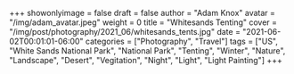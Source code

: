 +++
showonlyimage = false
draft = false
author = "Adam Knox"
avatar = "/img/adam_avatar.jpeg"
weight = 0
title = "Whitesands Tenting"
cover = "/img/post/photography/2021_06/whitesands_tents.jpg"
date = "2021-06-02T00:01:01-06:00"
categories = ["Photography", "Travel"]
tags = ["US", "White Sands National Park", "National Park", "Tenting", "Winter", "Nature", "Landscape", "Desert", "Vegitation", "Night", "Light", "Light Painting"]
+++
<!--more-->
